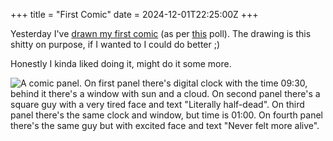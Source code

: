 +++
title = "First Comic"
date = 2024-12-01T22:25:00Z
+++

Yesterday I've [drawn my first comic](https://pleroma.envs.net/notice/AobomUGxyXvePnkg9g) (as per [this](https://pleroma.envs.net/notice/AoaCZtXCka6laBxJRI) poll). The drawing is this shitty on purpose, if I wanted to I could do better ;)

Honestly I kinda liked doing it, might do it some more.

![A comic panel. On first panel there's digital clock with the time 09:30, behind it there's a window with sun and a cloud. On second panel there's a square guy with a very tired face and text "Literally half-dead". On third panel there's the same clock and window, but time is 01:00. On fourth panel there's the same guy but with excited face and text "Never felt more alive".](https://pleroma.envs.net/media/bb309e256f39f6d6a0f1872c33165eb93f138163ad2f140000842d505923fc29.png)
